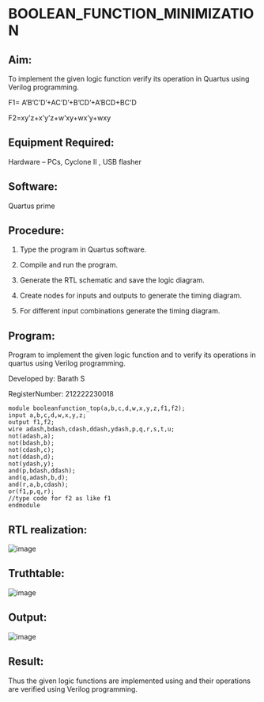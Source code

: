 # BOOLEAN_FUNCTION_MINIMIZATION

## Aim:

To implement the given logic function verify its operation in Quartus using Verilog programming.

F1= A’B’C’D’+AC’D’+B’CD’+A’BCD+BC’D 

F2=xy’z+x’y’z+w’xy+wx’y+wxy

## Equipment Required:

Hardware – PCs, Cyclone II , USB flasher

## Software:

Quartus prime

## Procedure:

1.	Type the program in Quartus software.

2.	Compile and run the program.

3.	Generate the RTL schematic and save the logic diagram.

4.	Create nodes for inputs and outputs to generate the timing diagram.

5.	For different input combinations generate the timing diagram.

## Program:

 Program to implement the given logic function and to verify its operations in quartus using Verilog programming. 

Developed by: Barath S

RegisterNumber: 212222230018
```
module booleanfunction_top(a,b,c,d,w,x,y,z,f1,f2);
input a,b,c,d,w,x,y,z;
output f1,f2;
wire adash,bdash,cdash,ddash,ydash,p,q,r,s,t,u;
not(adash,a);
not(bdash,b);
not(cdash,c);
not(ddash,d);
not(ydash,y);
and(p,bdash,ddash);
and(q,adash,b,d);
and(r,a,b,cdash);
or(f1,p,q,r);
//type code for f2 as like f1
endmodule
```
## RTL realization:
![image](https://github.com/barathsubramani/BOOLEAN_FUNCTION_MINIMIZATION/assets/118542617/05991aa5-b48d-41e6-b4a3-059145cb6660)


## Truthtable:
![image](https://github.com/barathsubramani/BOOLEAN_FUNCTION_MINIMIZATION/assets/118542617/0e14e5fb-fe1d-4736-b550-f014300e7c92)


## Output:
![image](https://github.com/barathsubramani/BOOLEAN_FUNCTION_MINIMIZATION/assets/118542617/1d3ffdbf-9d87-4708-8114-acffd9e40dbe)


## Result:
Thus the given logic functions are implemented using and their operations are verified using Verilog programming.

